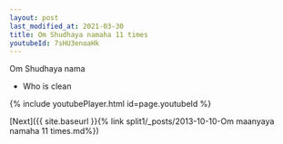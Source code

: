 ```yaml
---
layout: post
last_modified_at: 2021-03-30
title: Om Shudhaya namaha 11 times
youtubeId: 7sHU3enoaHk
---
```

 
 
Om Shudhaya nama 
 
 -  Who is clean 
 
  
 
  
 
 
 
 
 
 


{% include youtubePlayer.html id=page.youtubeId %}
 
[Next]({{ site.baseurl }}{% link  split1/_posts/2013-10-10-Om maanyaya namaha 11 times.md%})
 
